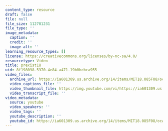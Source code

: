 ```yaml
---
content_type: resource
draft: false
file: null
file_size: 112781231
file_type: ''
image_metadata:
  caption: ''
  credit: ''
  image-alt: ''
learning_resource_types: []
license: https://creativecommons.org/licenses/by-nc-sa/4.0/
resourcetype: Video
title: prexist18
uid: 8f198098-5370-4e84-a471-19b0bcbca955
video_files:
  archive_url: https://ia601309.us.archive.org/14/items/MIT18.085F08/ocw-18.085-f08-rec01_300k.mp4
  video_captions_file: ''
  video_thumbnail_file: https://img.youtube.com/vi/https://ia601309.us.archive.org/14/items/MIT18.085F08/ocw-18.085-f08-rec01_300k.mp4/default.jpg
  video_transcript_file: ''
video_metadata:
  source: youtube
  video_speakers: ''
  video_tags: ''
  youtube_description: ''
  youtube_id: https://ia601309.us.archive.org/14/items/MIT18.085F08/ocw-18.085-f08-rec01_300k.mp4
---
```

